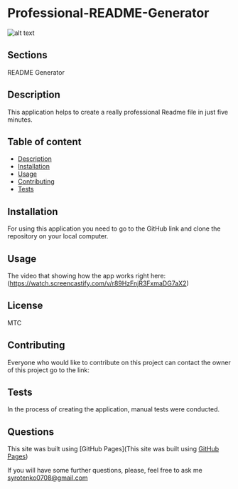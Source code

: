 # Professional-README-Generator
 ![alt text](https://img.shields.io/badge/License-MTC-green)
 
  ## Sections
  README Generator

  ## Description
  This application helps to create a really professional Readme file in just five minutes.

  ## Table of content
  - [Description](#description)
  - [Installation](#installation)
  - [Usage](#usage)
  - [Contributing](#contributing)
  - [Tests](#tests)

  ## Installation
  For using this application you need to go to the GitHub link and clone the repository on your local computer.

  ## Usage
  The video that showing how the app works right here: (https://watch.screencastify.com/v/r89HzFnjR3FxmaDG7aX2)
  
  ## License
  MTC

  ## Contributing
  Everyone who would like to contribute on this project can contact the owner of this project go to the link:
  
  ## Tests
  In the process of creating the application, manual tests were conducted. 
  
  ## Questions
  This site was built using [GitHub Pages](This site was built using [GitHub Pages](https://github.com/Smileshum07/Professional-README-Generator))
  
  If you will have some further questions, please, feel free to ask me 
  syrotenko0708@gmail.com